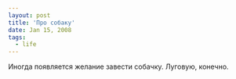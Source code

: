 ```yaml
---
layout: post
title: 'Про собаку'
date: Jan 15, 2008
tags:
  - life
---
```


Иногда появляется желание завести собачку. Луговую, конечно.
